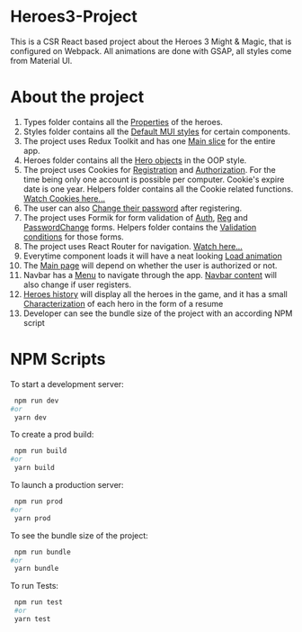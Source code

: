 # Heroes3-Project
This is a CSR React based project about the Heroes 3 Might & Magic, that is configured on Webpack. All animations are done with GSAP, all styles come from Material UI.



# About the project
1) Types folder contains all the [Properties](https://github.com/AfterAlabama/Heroes3-Project/tree/master/src/types/Enums) of the heroes. 
2) Styles folder contains all the [Default MUI styles](https://github.com/AfterAlabama/Heroes3-Project/tree/master/src/styles) for certain components.
3) The project uses Redux Toolkit and has one [Main slice](https://github.com/AfterAlabama/Heroes3-Project/blob/master/src/store/Reducers/MainSlice.ts) for the entire app. 
4) Heroes folder contains all the [Hero objects](https://github.com/AfterAlabama/Heroes3-Project/tree/master/src/heroes) in the OOP style. 
5) The project uses Cookies for [Registration](https://github.com/AfterAlabama/Heroes3-Project/tree/master/src/components/Form/RegisterForm) and [Authorization](https://github.com/AfterAlabama/Heroes3-Project/tree/master/src/components/Form/AuthForm). For the time being only one account is possible per computer. Cookie's expire date is one year. Helpers folder contains all the Cookie related functions. [Watch Cookies here...](https://github.com/AfterAlabama/Heroes3-Project/tree/master/src/helpers/Cookie)
6) The user can also [Change their password](https://github.com/AfterAlabama/Heroes3-Project/tree/master/src/components/Form/PasswordChangeForm) after registering.
7) The project uses Formik for form validation of [Auth](https://github.com/AfterAlabama/Heroes3-Project/blob/master/src/components/Form/AuthForm/AuthFormCard.tsx), [Reg](https://github.com/AfterAlabama/Heroes3-Project/blob/master/src/components/Form/RegisterForm/RegisterFormCard.tsx) and [PasswordChange](https://github.com/AfterAlabama/Heroes3-Project/blob/master/src/components/Form/PasswordChangeForm/PasswordChangeFormCard.tsx) forms. Helpers folder contains the [Validation conditions](https://github.com/AfterAlabama/Heroes3-Project/tree/master/src/helpers/FormValidation) for those forms. 
8) The project uses React Router for navigation. [Watch here...](https://github.com/AfterAlabama/Heroes3-Project/blob/master/src/components/AppRouter/AppRouter.tsx)
9) Everytime component loads it will have a neat looking [Load animation](https://github.com/AfterAlabama/Heroes3-Project/blob/master/src/components/Common/IsLoading/IsLoading.tsx)
10) The [Main page](https://github.com/AfterAlabama/Heroes3-Project/tree/master/src/components/MainPage) will depend on whether the user is authorized or not.
11) Navbar has a [Menu](https://github.com/AfterAlabama/Heroes3-Project/blob/master/src/components/Navbar/NavbarMenu.tsx) to navigate through the app. [Navbar content](https://github.com/AfterAlabama/Heroes3-Project/blob/master/src/components/Navbar/NavbarLogin.tsx) will also change if user registers.
12) [Heroes history](https://github.com/AfterAlabama/Heroes3-Project/blob/master/src/components/HeroesHistory/HeroesHistoryMenu/HistoryMenu.tsx) will display all the heroes in the game, and it has a small [Characterization](https://github.com/AfterAlabama/Heroes3-Project/blob/master/src/components/HeroesHistory/HeroesComponent/HeroComponent.tsx) of each hero in the form of a resume
13) Developer can see the bundle size of the project with an according NPM script


# NPM Scripts
To start a development server:
```bash
 npm run dev
#or
 yarn dev
```

To create a prod build:
```bash
 npm run build
#or
 yarn build
```

To launch a production server:
```bash
 npm run prod
#or
 yarn prod
```

To see the bundle size of the project:
```bash
 npm run bundle
#or
 yarn bundle
```

To run Tests:
```bash
 npm run test
 #or
 yarn test
```
